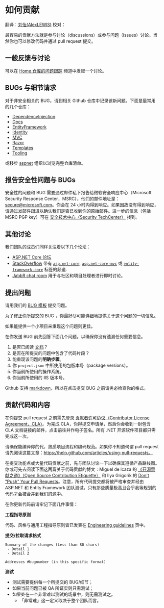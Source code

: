 <!--# How to contribute 如何贡献 #-->
# 如何贡献

翻译：[刘怡(AlexLEWIS)](http://github.com/alexinea)
校对：

<!--One of the easiest ways to contribute is to participate in discussions and discuss issues. You can also contribute by submitting pull requests with code changes.-->

最容易的贡献方法就是参与讨论（discussions）或参与问题（issues）讨论。当然你也可以修改代码并通过 pull request 提交。

<!--## General feedback and discussions? 一般反馈与讨论-->
## 一般反馈与讨论
<!--Please start a discussion on the [Home repo issue tracker](https://github.com/aspnet/Home/issues).-->

可以在 [Home 仓库的问题跟踪](https://github.com/aspnet/Home/issues) 频道中发起一个讨论。

<!--## Bugs and feature requests? BUGs 与细节请求-->
## BUGs 与细节请求
<!--For non-security related bugs please log a new issue in the appropriate GitHub repo. Here are some of the most common repos:-->

对于非安全相关的 BUG，请到相关 Github 仓库中记录该新问题。下面是最常用的几个仓库：

* [DependencyInjection](https://github.com/aspnet/DependencyInjection)
* [Docs](https://github.com/aspnet/Docs)
* [EntityFramework](https://github.com/aspnet/EntityFramework)
* [Identity](https://github.com/aspnet/Identity)
* [MVC](https://github.com/aspnet/Mvc)
* [Razor](https://github.com/aspnet/Razor)
* [Templates](https://github.com/aspnet/Templates)
* [Tooling](https://github.com/aspnet/Tooling)

<!--Or browse the full list of repos in the [aspnet](https://github.com/aspnet/) organization.-->

或移步 [aspnet](https://github.com/aspnet/) 组织以浏览完整仓库清单。

<!--## Reporting security issues and bugs 报告安全性问题与 BUGs ##-->
## 报告安全性问题与 BUGs ##

<!--Security issues and bugs should be reported privately, via email, to the Microsoft Security Response Center (MSRC)  secure@microsoft.com. You should receive a response within 24 hours. If for some reason you do not, please follow up via email to ensure we received your original message. Further information, including the MSRC PGP key, can be found in the [Security TechCenter](https://technet.microsoft.com/en-us/security/ff852094.aspx).-->

安全性的问题和 BUG 需要通过邮件私下报告给微软安全响应中心（Microsoft Security Response Center，MSRC），他们的邮件地址是：secure@microsoft.com。你会在 24 小时内得到响应。如果因故没有得到响应，请通过发邮件跟进以确认我们是否已收到你的原始邮件。进一步的信息（包括 MSRC PGP key）可在 [安全技术中心（Security TechCenter）](https://technet.microsoft.com/zh-cn/security/ff852094.aspx) 找到。

<!--## Other discussions-->
## 其他讨论
<!--Our team members also monitor several other discussion forums:-->

我们团队的成员们同样关注着以下几个论坛：
<!--
* [ASP.NET Core forum](https://forums.asp.net/1255.aspx/1?ASP+NET+5)
* [StackOverflow](https://stackoverflow.com/) with the [`asp.net-core`](https://stackoverflow.com/questions/tagged/asp.net-core), [`asp.net-core-mvc`](https://stackoverflow.com/questions/tagged/asp.net-core-mvc), or [`entity-framework-core`](https://stackoverflow.com/questions/tagged/entity-framework-core) tags.
* [JabbR chat room](https://jabbr.net/#/rooms/AspNetCore) for real-time discussions with the community and the people who work on the project
-->

* [ASP.NET Core 论坛](https://forums.asp.net/1255.aspx/1?ASP+NET+5)
* [StackOverflow](https://stackoverflow.com/) 带有 [`asp.net-core`](https://stackoverflow.com/questions/tagged/asp.net-core), [`asp.net-core-mvc`](https://stackoverflow.com/questions/tagged/asp.net-core-mvc) 或 [`entity-framework-core`](https://stackoverflow.com/questions/tagged/entity-framework-core) 标签的频道.
* [JabbR chat room](https://jabbr.net/#/rooms/AspNetCore) 用于与社区和项目处理者进行即时讨论。


<!--## Filing issues-->
## 提出问题
<!--When filing issues, please use our [bug filing templates](https://github.com/aspnet/Home/wiki/Functional-bug-template).-->
请用我们的 [BUG 模板](https://github.com/aspnet/Home/wiki/Functional-bug-template) 提交问题。

<!--The best way to get your bug fixed is to be as detailed as you can be about the problem.-->
为了修正你所提交的 BUG ，你最好尽可能详细地提供关于这个问题的一切信息。

<!--Providing a minimal project with steps to reproduce the problem is ideal.-->
如果能提供一个小项目来重现这个问题则更佳。

<!--Here are questions you can answer before you file a bug to make sure you're not missing any important information.-->
在你发送 BUG 前先回答下面几个问题，以确保你没有遗漏任何重要信息。

<!--
1. Did you read the [documentation](https://github.com/aspnet/home/wiki)?
2. Did you include the snippet of broken code in the issue?
3. What are the *EXACT* steps to reproduce this problem?
4. What package versions are you using (you can see these in the `project.json` file)?
5. What operating system are you using?
6. What version of IIS are you using?
-->

1. 是否已阅读 [文档](https://github.com/aspnet/home/wiki)？
2. 是否在所提交的问题中包含了代码片段？
3. 能重现该问题的**明确步骤**。
4. 你 `project.json` 中所使用的包版本号（package versions）。
5. 你当前所使用的操作系统。
6. 你当前所使用的 IIS 版本号。

<!--GitHub supports [markdown](https://help.github.com/articles/github-flavored-markdown/), so when filing bugs make sure you check the formatting before clicking submit.-->

Github 支持 [markdown](https://help.github.com/articles/github-flavored-markdown/)，所以在点击提交 BUG 之前请务必检查你的格式。


<!--## Contributing code and content-->
## 贡献代码和内容

<!--You will need to sign a [Contributor License Agreement](https://cla2.dotnetfoundation.org/) before submitting your pull request. To complete the Contributor License Agreement (CLA), you will need to submit a request via the form and then electronically sign the Contributor License Agreement when you receive the email containing the link to the document. This needs to only be done once for any .NET Foundation OSS project.-->

在你提交 pull request 之前需先登录 [贡献者许可协议（Contributor License Agreement，CLA）](https://cla2.dotnetfoundation.org/)。为完成 CLA，你得提交申请单，然后你会收到一封包含 CLA 文档链接的邮件，点击前往并作电子签名。所有 .NET 开源软件项目都只需完成这一次。

<!--Make sure you can build the code. Familiarize yourself with the project workflow and our coding conventions. If you don't know what a pull request is read this article: https://help.github.com/articles/using-pull-requests.-->

请确保能编译你的代，熟悉项目流程和编码规范。如果你不知道何谓 pull request 请先阅读这篇文章：https://help.github.com/articles/using-pull-requests。

<!--Before submitting a feature or substantial code contribution please discuss it with the team and ensure it follows the product roadmap. You might also read these two blogs posts on contributing code: [Open Source Contribution Etiquette](http://tirania.org/blog/archive/2010/Dec-31.html) by Miguel de Icaza and [Don't "Push" Your Pull Requests](https://www.igvita.com/2011/12/19/dont-push-your-pull-requests/) by Ilya Grigorik. Note that all code submissions will be rigorously reviewed and tested by the ASP.NET and Entity Framework teams, and only those that meet an extremely high bar for both quality and design/roadmap appropriateness will be merged into the source.-->

在提交功能点或大量代码贡献之前，先与团队讨论一下以确保其遵循产品路线图。你或可先去阅读下面这两篇关于代码贡献的博文：Miguel de Icaza 的 [《开源贡献之道》（Open Source Contribution Etiquette）](http://tirania.org/blog/archive/2010/Dec-31.html) 和 Ilya Grigorik 的 [Don't "Push" Your Pull Requests](https://www.igvita.com/2011/12/19/dont-push-your-pull-requests/)。注意，所有代码提交都将被严格审查并经由 ASP.NET 和 Entity Framework 团队测试。只有那些质量极高且合乎我等规划的代码才会被合并到我们的源中。


<!--Here's a few things you should always do when making changes to the code base:-->
在你更新代码前请牢记下面几件事情：

<!--**Engineering guidelines**-->
**工程指导原则**

<!--The coding, style, and general engineering guidelines are published on the [Engineering guidelines](https://github.com/aspnet/Home/wiki/Engineering-guidelines) page.-->

代码、风格与通用工程指导原则皆已发表在 [Engineering guidelines](https://github.com/aspnet/Home/wiki/Engineering-guidelines) 页中。

<!--**Commit/Pull Request Format**-->
**提交/拉取请求格式**

```
Summary of the changes (Less than 80 chars)
 - Detail 1
 - Detail 2

Addresses #bugnumber (in this specific format)
```

<!--**Tests**-->
**测试**

<!--
-  Tests need to be provided for every bug/feature that is completed.
-  Tests only need to be present for issues that need to be verified by QA (e.g. not tasks)
-  If there is a scenario that is far too hard to test there does not need to be a test for it.
  - "Too hard" is determined by the team as a whole.
-->

- 测试需要提供每一个所提交的 BUG/细节；
- 如果当前问题已被 QA 所证实则只需测试；
- 如果处在一个非常难以测试的场景中，则无需测试之。
    + 「非常难」这一定义取决于整个团队而言。